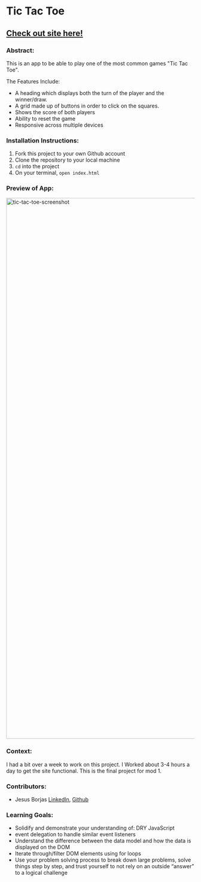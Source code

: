 # Tic Tac Toe

## [Check out site here!](https://tic-tac-toe-green-two.vercel.app/)

### Abstract: 
This is an app to be able to play one of the most common games "Tic Tac Toe". 

The Features Include: 
- A heading which displays both the turn of the player and the winner/draw.
- A grid made up of buttons in order to click on the squares.
- Shows the score of both players
- Ability to reset the game
- Responsive across multiple devices


### Installation Instructions:
1. Fork this project to your own Github account
2. Clone the repository to your local machine
3. `cd` into the project
4. On your terminal, `open index.html`

### Preview of App:
<img width="1440" alt="tic-tac-toe-screenshot" src="https://user-images.githubusercontent.com/111095858/202041311-7f5b7850-65d4-493a-bd0b-31ff4cc4fa1b.png">

### Context:
I had a bit over a week to work on this project. I Worked about 3-4 hours a day to get the site functional. This is the final project for mod 1.

### Contributors:
- Jesus Borjas [LinkedIn](https://www.linkedin.com/in/jesus-borjas-6589b920a/), [Github](https://github.com/jesusborjas006)

### Learning Goals:
- Solidify and demonstrate your understanding of: DRY JavaScript
- event delegation to handle similar event listeners
- Understand the difference between the data model and how the data is displayed on the DOM
- Iterate through/filter DOM elements using for loops
- Use your problem solving process to break down large problems, solve things step by step, and trust yourself to not rely on an outside “answer” to a logical challenge

